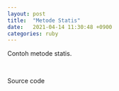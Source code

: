 ```yaml
---
layout: post
title:  "Metode Statis"
date:   2021-04-14 11:30:48 +0900
categories: ruby
---
```

<p>Contoh metode statis.</p>
<script id="asciicast-320666" src="https://asciinema.org/a/320666.js" async></script>
<br>
<p>Source code</p>
<script src="https://gist.github.com/wicky-info/c95e0ea49da26d188320db3267de5633.js"></script>
